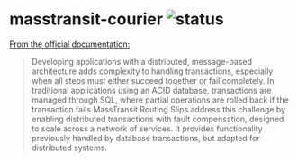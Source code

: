 # masstransit-courier <img src="https://badge.ttsalpha.com/api?label=status&status=failing&color=red" alt="status"/>
[From the official documentation:](https://masstransit.io/documentation/concepts/routing-slips)
> Developing applications with a distributed, message-based architecture adds complexity to handling transactions, especially when all steps must either succeed together or fail completely. In traditional applications using an ACID database, transactions are managed through SQL, where partial operations are rolled back if the transaction fails.MassTransit Routing Slips address this challenge by enabling distributed transactions with fault compensation, designed to scale across a network of services. It provides functionality previously handled by database transactions, but adapted for distributed systems.

